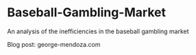 # Baseball-Gambling-Market
An analysis of the inefficiencies in the baseball gambling market

Blog post: george-mendoza.com

